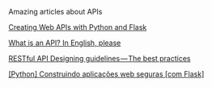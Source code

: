 Amazing articles about APIs

<a href="https://programminghistorian.org/en/lessons/creating-apis-with-python-and-flask">Creating Web APIs with Python and Flask</a>

<a href="https://medium.freecodecamp.org/what-is-an-api-in-english-please-b880a3214a82">What is an API? In English, please</a>

<a href="https://hackernoon.com/restful-api-designing-guidelines-the-best-practices-60e1d954e7c9">RESTful API Designing guidelines — The best practices</a>

<a href="https://medium.com/@roselmamendes/python-construindo-aplica%C3%A7%C3%B5es-web-seguras-com-flask-fe8989e282ac">[Python] Construindo aplicações web seguras [com Flask]</a>
